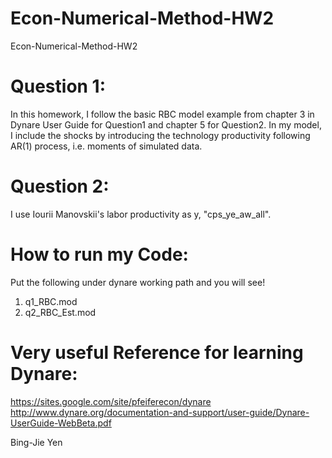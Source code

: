 # Econ-Numerical-Method-HW2
Econ-Numerical-Method-HW2

# Question 1:
In this homework, I follow the basic RBC model example from chapter 3 in Dynare User Guide for Question1 and chapter 5 for Question2.
In my model, I include the shocks by introducing the technology productivity following AR(1) process, i.e. moments of simulated data.

# Question 2:

I use Iourii Manovskii's labor productivity as y, "cps_ye_aw_all".

# How to run my Code:
Put the following under dynare working path and you will see! 
1. q1_RBC.mod
2. q2_RBC_Est.mod


# Very useful Reference for learning Dynare:
https://sites.google.com/site/pfeiferecon/dynare
http://www.dynare.org/documentation-and-support/user-guide/Dynare-UserGuide-WebBeta.pdf

Bing-Jie Yen 


